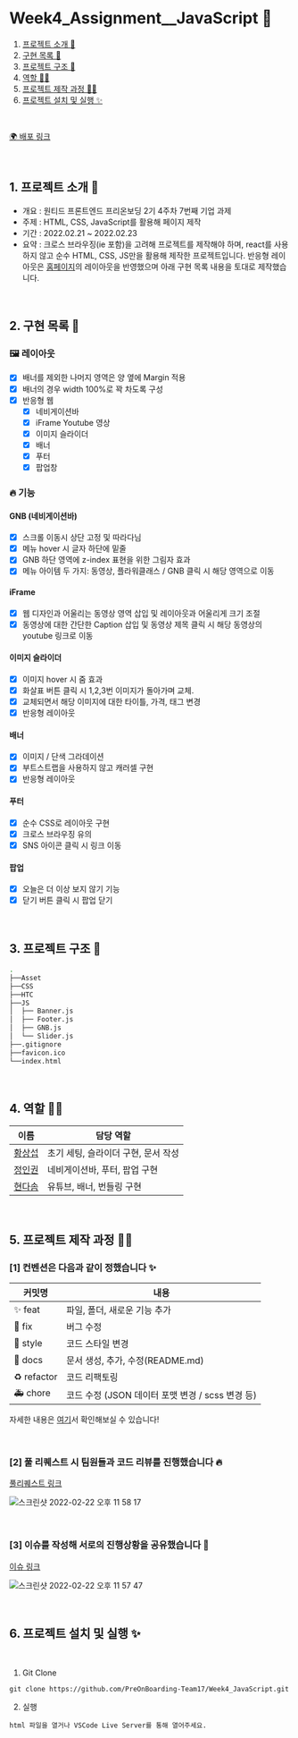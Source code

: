 # Week4_Assignment\_\_JavaScript 🐥

1. [프로젝트 소개 🚀](#1-프로젝트-소개-)
2. [구현 목록 📍](#2-구현-목록-)
3. [프로젝트 구조 🌲](#3-프로젝트-구조-)
4. [역할 👋🏻](#4-역할-)
5. [프로젝트 제작 과정 ✍🏻](#5-프로젝트-제작-과정-)
6. [프로젝트 설치 및 실행 ✨](#6-프로젝트-설치-및-실행-)

<br/>

[🌍 배포 링크]()

<br />

## 1. 프로젝트 소개 🚀

- 개요 : 원티드 프론트엔드 프리온보딩 2기 4주차 7번째 기업 과제
- 주제 : HTML, CSS, JavaScript를 활용해 페이지 제작
- 기간 : 2022.02.21 ~ 2022.02.23
- 요약 : 크로스 브라우징(ie 포함)을 고려해 프로젝트를 제작해야 하며, react를 사용하지 않고 순수 HTML, CSS, JS만을 활용해 제작한 프로젝트입니다. 반응형 레이아웃은 [홈페이지](https://kukka.kr/)의 레이아웃을 반영했으며 아래 구현 목록 내용을 토대로 제작했습니다.

<br />

## 2. 구현 목록 📍

### 🖼 레이아웃

- [x] 배너를 제외한 나머지 영역은 양 옆에 Margin 적용
- [x] 배너의 경우 width 100%로 꽉 차도록 구성
- [x] 반응형 웹
  - [x] 네비게이션바
  - [x] iFrame Youtube 영상
  - [x] 이미지 슬라이더
  - [x] 배너
  - [x] 푸터
  - [x] 팝업창

### 🔥 기능

#### GNB (네비게이션바)

- [x] 스크롤 이동시 상단 고정 및 따라다님
- [x] 메뉴 hover 시 글자 하단에 밑줄
- [x] GNB 하단 영역에 z-index 표현을 위한 그림자 효과
- [x] 메뉴 아이템 두 가지: 동영상, 플라워클래스 / GNB 클릭 시 해당 영역으로 이동

#### iFrame

- [x] 웹 디자인과 어울리는 동영상 영역 삽입 및 레이아웃과 어울리게 크기 조절
- [x] 동영상에 대한 간단한 Caption 삽입 및 동영상 제목 클릭 시 해당 동영상의 youtube 링크로 이동

#### 이미지 슬라이더

- [x] 이미지 hover 시 줌 효과
- [x] 화살표 버튼 클릭 시 1,2,3번 이미지가 돌아가며 교체.
- [x] 교체되면서 해당 이미지에 대한 타이틀, 가격, 태그 변경
- [x] 반응형 레이아웃

#### 배너

- [x] 이미지 / 단색 그라데이션
- [x] 부트스트랩을 사용하지 않고 캐러셀 구현
- [x] 반응형 레이아웃

#### 푸터

- [x] 순수 CSS로 레이아웃 구현
- [x] 크로스 브라우징 유의
- [x] SNS 아이콘 클릭 시 링크 이동

#### 팝업

- [x] 오늘은 더 이상 보지 않기 기능
- [x] 닫기 버튼 클릭 시 팝업 닫기

<br />

## 3. 프로젝트 구조 🌲

```bash
.
├──Asset
├──CSS
├──HTC
├──JS
│  ├── Banner.js
│  ├── Footer.js
│  ├── GNB.js
│  └── Slider.js
├──.gitignore
├──favicon.ico
└──index.html
```

<br/>

## 4. 역할 👋🏻

| 이름                                       | 담당 역할                           |
| ------------------------------------------ | ----------------------------------- |
| [황상섭](https://github.com/sangseophwang) | 초기 세팅, 슬라이더 구현, 문서 작성 |
| [정인권](https://github.com/developjik)    | 네비게이션바, 푸터, 팝업 구현       |
| [현다솜](https://github.com/som-syom)      | 유튜브, 배너, 번들링 구현           |

<br/>

## 5. 프로젝트 제작 과정 ✍🏻

### [1] 컨벤션은 다음과 같이 정했습니다 ✨

| 커밋명      | 내용                                             |
| ----------- | ------------------------------------------------ |
| ✨ feat     | 파일, 폴더, 새로운 기능 추가                     |
| 🐛 fix      | 버그 수정                                        |
| 💄 style    | 코드 스타일 변경                                 |
| 📝 docs     | 문서 생성, 추가, 수정(README.md)                 |
| ♻️ refactor | 코드 리팩토링                                    |
| 🚑️ chore   | 코드 수정 (JSON 데이터 포맷 변경 / scss 변경 등) |

자세한 내용은 [여기](https://github.com/PreOnBoarding-Team17/Week4_JavaScript/issues/1)서 확인해보실 수 있습니다!

<br/>

### [2] 풀 리퀘스트 시 팀원들과 코드 리뷰를 진행했습니다 🔥

[풀리퀘스트 링크](https://github.com/PreOnBoarding-Team17/Week4_JavaScript/pulls?q=is%3Apr+is%3Aclosed)

![스크린샷 2022-02-22 오후 11 58 17](https://user-images.githubusercontent.com/98322239/155159080-701a5b1b-7b6e-40ee-9762-ace56fb6a048.png)


<br/>

### [3] 이슈를 작성해 서로의 진행상황을 공유했습니다 👀

[이슈 링크](https://github.com/PreOnBoarding-Team17/Week4_JavaScript/issues?q=is%3Aissue+is%3Aclosed)

![스크린샷 2022-02-22 오후 11 57 47](https://user-images.githubusercontent.com/98322239/155159105-27b1e124-2e66-4229-bc9e-4bb59e9ef9ec.png)


<br/>

## 6. 프로젝트 설치 및 실행 ✨

<br/>

1. Git Clone

```plaintext
git clone https://github.com/PreOnBoarding-Team17/Week4_JavaScript.git
```

2. 실행

```plaintext
html 파일을 열거나 VSCode Live Server를 통해 열어주세요.
```

<br/>
